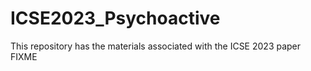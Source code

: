 # ICSE2023_Psychoactive
This repository has the materials associated with the ICSE 2023 paper FIXME 
